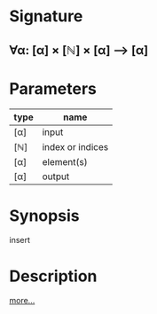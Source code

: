 # Signature
## ∀α: [α] × [ℕ] × [α] ⟶ [α]

# Parameters

| type | name |
|------|------|
|[α]|input|
|[ℕ]|index or indices|
|[α]|element(s)|
|[α]|output|

# Synopsis
insert

# Description

[more...](https://en.wikipedia.org/wiki/Array_data_structure)